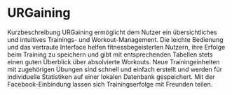 # URGaining

Kurzbeschreibung
URGaining ermöglicht dem Nutzer ein übersichtliches und intuitives Trainings- und Workout-Management. Die leichte Bedienung und das vertraute Interface helfen fitnessbegeisterten 
Nutzern, ihre Erfolge beim Training zu speichern und gibt mit entsprechenden Tabellen stets einen guten Überblick über absolvierte Workouts. Neue Trainingeinheiten mit zugehörigen Übungen sind schnell und einfach erstellt und werden für individuelle Statistiken auf einer lokalen Datenbank gespeichert. Mit der Facebook-Einbindung lassen sich Trainingserfolge mit Freunden teilen.
